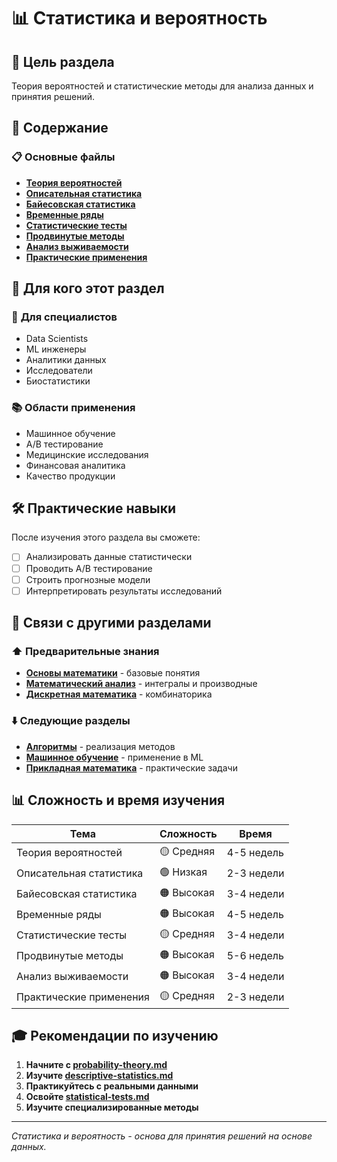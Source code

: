 # 📊 Статистика и вероятность

## 🎯 Цель раздела

Теория вероятностей и статистические методы для анализа данных и принятия решений.

## 📖 Содержание

### 📋 **Основные файлы**
- **[Теория вероятностей](./probability-theory.md)**
- **[Описательная статистика](./descriptive-statistics.md)**
- **[Байесовская статистика](./bayesian-statistics.md)**
- **[Временные ряды](./time-series.md)**
- **[Статистические тесты](./statistical-tests.md)**
- **[Продвинутые методы](./advanced-methods.md)**
- **[Анализ выживаемости](./survival-analysis.md)**
- **[Практические применения](./practical-applications.md)**

## 🎯 Для кого этот раздел

### 🚀 **Для специалистов**
- Data Scientists
- ML инженеры
- Аналитики данных
- Исследователи
- Биостатистики

### 📚 **Области применения**
- Машинное обучение
- A/B тестирование
- Медицинские исследования
- Финансовая аналитика
- Качество продукции

## 🛠️ Практические навыки

После изучения этого раздела вы сможете:
- [ ] Анализировать данные статистически
- [ ] Проводить A/B тестирование
- [ ] Строить прогнозные модели
- [ ] Интерпретировать результаты исследований

## 🔗 Связи с другими разделами

### ⬆️ **Предварительные знания**
- **[Основы математики](../foundations/)** - базовые понятия
- **[Математический анализ](../analysis/)** - интегралы и производные
- **[Дискретная математика](../discrete/)** - комбинаторика

### ⬇️ **Следующие разделы**
- **[Алгоритмы](../algorithms/)** - реализация методов
- **[Машинное обучение](../../ai-llm/)** - применение в ML
- **[Прикладная математика](../applied/)** - практические задачи

## 📊 Сложность и время изучения

| Тема | Сложность | Время |
|------|-----------|-------|
| Теория вероятностей | 🟡 Средняя | 4-5 недель |
| Описательная статистика | 🟢 Низкая | 2-3 недели |
| Байесовская статистика | 🟠 Высокая | 3-4 недели |
| Временные ряды | 🟠 Высокая | 4-5 недель |
| Статистические тесты | 🟡 Средняя | 3-4 недели |
| Продвинутые методы | 🟠 Высокая | 5-6 недель |
| Анализ выживаемости | 🟠 Высокая | 3-4 недели |
| Практические применения | 🟡 Средняя | 2-3 недели |

## 🎓 Рекомендации по изучению

1. **Начните с [probability-theory.md](./probability-theory.md)**
2. **Изучите [descriptive-statistics.md](./descriptive-statistics.md)**
3. **Практикуйтесь с реальными данными**
4. **Освойте [statistical-tests.md](./statistical-tests.md)**
5. **Изучите специализированные методы**

---

*Статистика и вероятность - основа для принятия решений на основе данных.* 